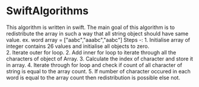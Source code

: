 # SwiftAlgorithms
This algorithm is written in swift. The main goal of this algorithm is to redistribute the array in such a way that all string object should have same value.
ex. word array = ["aabc","aaabc","aabc"]
Steps -: 1. Initialise array of integer contains 26 values and initialise all objects to zero.  
2. Iterate outer for loop.
2. Add inner for loop to iterate through all the characters of object of Array.
3. Calculate the index of character and store it in array.
4. Iterate through for loop and check if count of all character of string is equal to the array count.
5. If number of character occured in each word is equal to the array count then redistribution is possible else not.



